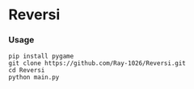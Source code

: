 # Reversi

### Usage
```
pip install pygame
git clone https://github.com/Ray-1026/Reversi.git
cd Reversi
python main.py
```